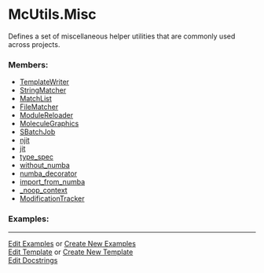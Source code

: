 # <a id="McUtils.Misc">McUtils.Misc</a>
    
Defines a set of miscellaneous helper utilities that are commonly used across projects.

### Members:

  - [TemplateWriter](Misc/TemplateWriter/TemplateWriter.md)
  - [StringMatcher](Misc/FileMatcher/StringMatcher.md)
  - [MatchList](Misc/FileMatcher/MatchList.md)
  - [FileMatcher](Misc/FileMatcher/FileMatcher.md)
  - [ModuleReloader](Misc/InteractiveTools/ModuleReloader.md)
  - [MoleculeGraphics](Misc/InteractiveTools/MoleculeGraphics.md)
  - [SBatchJob](Misc/SBatchHelper/SBatchJob.md)
  - [njit](Misc/NumbaTools/njit.md)
  - [jit](Misc/NumbaTools/jit.md)
  - [type_spec](Misc/NumbaTools/type_spec.md)
  - [without_numba](Misc/NumbaTools/without_numba.md)
  - [numba_decorator](Misc/NumbaTools/numba_decorator.md)
  - [import_from_numba](Misc/NumbaTools/import_from_numba.md)
  - [_noop_context](Misc/NumbaTools/_noop_context.md)
  - [ModificationTracker](Misc/DebugTools/ModificationTracker.md)

### Examples:





___

[Edit Examples](https://github.com/McCoyGroup/McUtils/edit/edit/ci/examples/ci/docs/McUtils/Misc.md) or 
[Create New Examples](https://github.com/McCoyGroup/McUtils/new/edit/?filename=ci/examples/ci/docs/McUtils/Misc.md) <br/>
[Edit Template](https://github.com/McCoyGroup/McUtils/edit/edit/ci/docs/ci/docs/McUtils/Misc.md) or 
[Create New Template](https://github.com/McCoyGroup/McUtils/new/edit/?filename=ci/docs/templates/ci/docs/McUtils/Misc.md) <br/>
[Edit Docstrings](https://github.com/McCoyGroup/McUtils/edit/edit/McUtils/Misc/__init__.py?message=Update%20Docs)